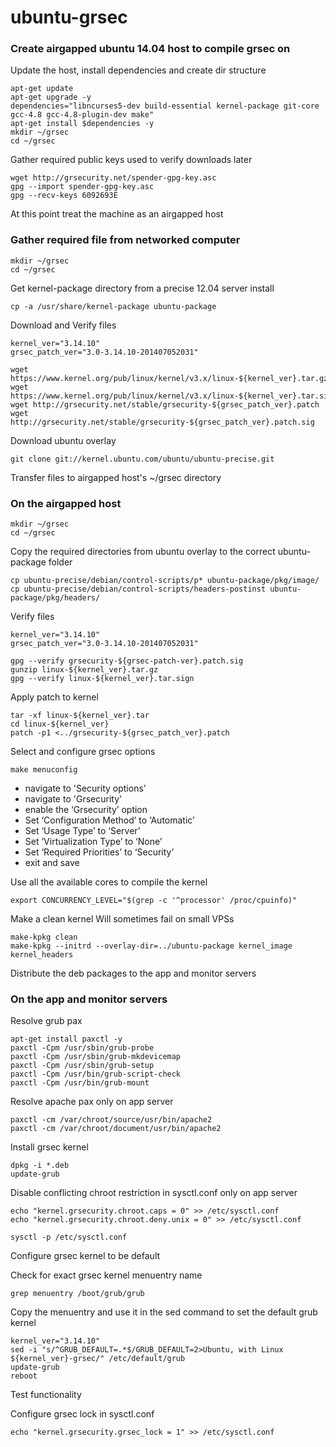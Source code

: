 ubuntu-grsec
============
### Create airgapped ubuntu 14.04 host to compile grsec on ###
Update the host, install dependencies and create dir structure

```
apt-get update
apt-get upgrade -y
dependencies="libncurses5-dev build-essential kernel-package git-core gcc-4.8 gcc-4.8-plugin-dev make"
apt-get install $dependencies -y
mkdir ~/grsec
cd ~/grsec
```

Gather required public keys used to verify downloads later

```
wget http://grsecurity.net/spender-gpg-key.asc
gpg --import spender-gpg-key.asc
gpg --recv-keys 6092693E
```
At this point treat the machine as an airgapped host

### Gather required file from networked computer ###

```
mkdir ~/grsec
cd ~/grsec
```

Get kernel-package directory from a precise 12.04 server install

```
cp -a /usr/share/kernel-package ubuntu-package
```

Download and Verify files

```
kernel_ver="3.14.10"
grsec_patch_ver="3.0-3.14.10-201407052031"

wget https://www.kernel.org/pub/linux/kernel/v3.x/linux-${kernel_ver}.tar.gz
wget https://www.kernel.org/pub/linux/kernel/v3.x/linux-${kernel_ver}.tar.sign
wget http://grsecurity.net/stable/grsecurity-${grsec_patch_ver}.patch
wget http://grsecurity.net/stable/grsecurity-${grsec_patch_ver}.patch.sig
```

Download ubuntu overlay

```
git clone git://kernel.ubuntu.com/ubuntu/ubuntu-precise.git  
```

Transfer files to airgapped host's ~/grsec directory

### On the airgapped host

```
mkdir ~/grsec
cd ~/grsec
```

Copy the required directories from ubuntu overlay to the correct ubuntu-package folder
```
cp ubuntu-precise/debian/control-scripts/p* ubuntu-package/pkg/image/  
cp ubuntu-precise/debian/control-scripts/headers-postinst ubuntu-package/pkg/headers/
```

Verify files

```
kernel_ver="3.14.10"
grsec_patch_ver="3.0-3.14.10-201407052031"

gpg --verify grsecurity-${grsec-patch-ver}.patch.sig  
gunzip linux-${kernel_ver}.tar.gz
gpg --verify linux-${kernel_ver}.tar.sign
```

Apply patch to kernel
```
tar -xf linux-${kernel_ver}.tar  
cd linux-${kernel_ver}
patch -p1 <../grsecurity-${grsec_patch_ver}.patch
```

Select and configure grsec options

```
make menuconfig
```
* navigate to 'Security options'
* navigate to 'Grsecurity'
* enable the ‘Grsecurity’ option
* Set ‘Configuration Method’ to ‘Automatic’
* Set ‘Usage Type’ to ‘Server’
* Set ‘Virtualization Type’ to ‘None’
* Set ‘Required Priorities’ to ‘Security’
* exit and save

Use all the available cores to compile the kernel

```
export CONCURRENCY_LEVEL="$(grep -c '^processor' /proc/cpuinfo)"
```

Make a clean kernel
Will sometimes fail on small VPSs

```
make-kpkg clean  
make-kpkg --initrd --overlay-dir=../ubuntu-package kernel_image kernel_headers 
```

Distribute the deb packages to the app and monitor servers

### On the app and monitor servers
Resolve grub pax

```
apt-get install paxctl -y  
paxctl -Cpm /usr/sbin/grub-probe  
paxctl -Cpm /usr/sbin/grub-mkdevicemap  
paxctl -Cpm /usr/sbin/grub-setup  
paxctl -Cpm /usr/bin/grub-script-check  
paxctl -Cpm /usr/bin/grub-mount  
```

Resolve apache pax only on app server

```
paxctl -cm /var/chroot/source/usr/bin/apache2
paxctl -cm /var/chroot/document/usr/bin/apache2
```

Install grsec kernel

```
dpkg -i *.deb
update-grub
```

Disable conflicting chroot restriction in sysctl.conf only on app server

```
echo "kernel.grsecurity.chroot.caps = 0" >> /etc/sysctl.conf
echo "kernel.grsecurity.chroot.deny.unix = 0" >> /etc/sysctl.conf

sysctl -p /etc/sysctl.conf
```

Configure grsec kernel to be default


Check for exact grsec kernel menuentry name

```
grep menuentry /boot/grub/grub
```

Copy the menuentry and use it in the sed command to set the default grub kernel

```
kernel_ver="3.14.10"
sed -i "s/^GRUB_DEFAULT=.*$/GRUB_DEFAULT=2>Ubuntu, with Linux ${kernel_ver}-grsec/" /etc/default/grub
update-grub
reboot
```

Test functionality

Configure grsec lock in sysctl.conf

```
echo "kernel.grsecurity.grsec_lock = 1" >> /etc/sysctl.conf
```
